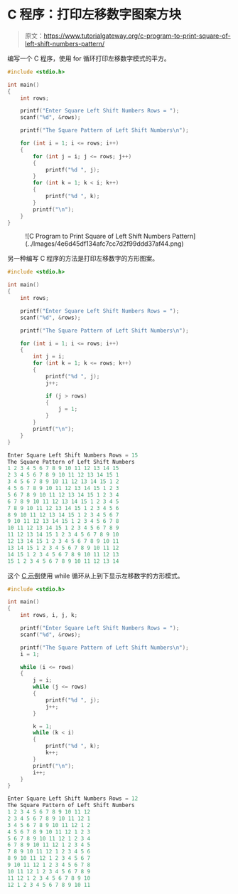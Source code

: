 # C 程序：打印左移数字图案方块

> 原文：<https://www.tutorialgateway.org/c-program-to-print-square-of-left-shift-numbers-pattern/>

编写一个 C 程序，使用 for 循环打印左移数字模式的平方。

```c
#include <stdio.h>

int main()
{
	int rows;

	printf("Enter Square Left Shift Numbers Rows = ");
	scanf("%d", &rows);

	printf("The Square Pattern of Left Shift Numbers\n");

	for (int i = 1; i <= rows; i++)
	{
		for (int j = i; j <= rows; j++)
		{
			printf("%d ", j);
		}
		for (int k = 1; k < i; k++)
		{
			printf("%d ", k);
		}
		printf("\n");
	}
}
```

<figure class="wp-block-image size-large">![C Program to Print Square of Left Shift Numbers Pattern](../Images/4e6d45df134afc7cc7d2f99ddd37af44.png)</figure>

另一种编写 C 程序的方法是打印左移数字的方形图案。

```c
#include <stdio.h>

int main()
{
	int rows;

	printf("Enter Square Left Shift Numbers Rows = ");
	scanf("%d", &rows);

	printf("The Square Pattern of Left Shift Numbers\n");

	for (int i = 1; i <= rows; i++)
	{
		int j = i;
		for (int k = 1; k <= rows; k++)
		{
			printf("%d ", j);
			j++;

			if (j > rows)
			{
				j = 1;
			}
		}
		printf("\n");
	}
}
```

```c
Enter Square Left Shift Numbers Rows = 15
The Square Pattern of Left Shift Numbers
1 2 3 4 5 6 7 8 9 10 11 12 13 14 15 
2 3 4 5 6 7 8 9 10 11 12 13 14 15 1 
3 4 5 6 7 8 9 10 11 12 13 14 15 1 2 
4 5 6 7 8 9 10 11 12 13 14 15 1 2 3 
5 6 7 8 9 10 11 12 13 14 15 1 2 3 4 
6 7 8 9 10 11 12 13 14 15 1 2 3 4 5 
7 8 9 10 11 12 13 14 15 1 2 3 4 5 6 
8 9 10 11 12 13 14 15 1 2 3 4 5 6 7 
9 10 11 12 13 14 15 1 2 3 4 5 6 7 8 
10 11 12 13 14 15 1 2 3 4 5 6 7 8 9 
11 12 13 14 15 1 2 3 4 5 6 7 8 9 10 
12 13 14 15 1 2 3 4 5 6 7 8 9 10 11 
13 14 15 1 2 3 4 5 6 7 8 9 10 11 12 
14 15 1 2 3 4 5 6 7 8 9 10 11 12 13 
15 1 2 3 4 5 6 7 8 9 10 11 12 13 14 
```

这个 [C 示例](https://www.tutorialgateway.org/c-programming-examples/)使用 while 循环从上到下显示左移数字的方形模式。

```c
#include <stdio.h>

int main()
{
	int rows, i, j, k;

	printf("Enter Square Left Shift Numbers Rows = ");
	scanf("%d", &rows);

	printf("The Square Pattern of Left Shift Numbers\n");
	i = 1;

	while (i <= rows)
	{
		j = i;
		while (j <= rows)
		{
			printf("%d ", j);
			j++;
		}

		k = 1;
		while (k < i)
		{
			printf("%d ", k);
			k++;
		}
		printf("\n");
		i++;
	}
}
```

```c
Enter Square Left Shift Numbers Rows = 12
The Square Pattern of Left Shift Numbers
1 2 3 4 5 6 7 8 9 10 11 12 
2 3 4 5 6 7 8 9 10 11 12 1 
3 4 5 6 7 8 9 10 11 12 1 2 
4 5 6 7 8 9 10 11 12 1 2 3 
5 6 7 8 9 10 11 12 1 2 3 4 
6 7 8 9 10 11 12 1 2 3 4 5 
7 8 9 10 11 12 1 2 3 4 5 6 
8 9 10 11 12 1 2 3 4 5 6 7 
9 10 11 12 1 2 3 4 5 6 7 8 
10 11 12 1 2 3 4 5 6 7 8 9 
11 12 1 2 3 4 5 6 7 8 9 10 
12 1 2 3 4 5 6 7 8 9 10 11 
```
